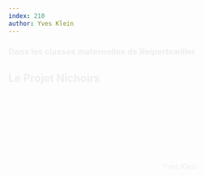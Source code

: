 ```yaml
---
index: 210
author: Yves Klein
---
```


<section class="slide-bottom">   <!-- slide 01 -->
    <span class="background" style="background-image:url('assets/images/nichoirs03.jpg')"></span>
    <!--.wrap = container (width: 90%) -->
    <div class="wrap">
    <div class="content-left" style="color:#eee">
        <h3 class="text-context">Dans les classes maternelles de Reipertswiller</h3>
        <h1 class="text-data text-shadow">Le Projet Nichoirs</h1>
        <figcaption><svg class="fa-camera"><use xlink:href="#fa-camera"></use></svg>&nbsp;Yves Klein</figcaption>
    </div>
   <!-- .end .wrap -->
</section>